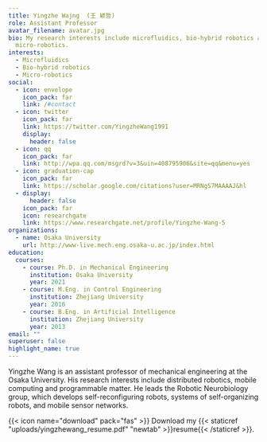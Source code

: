 ```yaml
---
title: Yingzhe Wajng  (王 颖哲)
role: Assistant Professor
avatar_filename: avatar.jpg
bio: My research interests include microfluidics, bio-hybrid robotics and
  micro-robotics.
interests:
  - Microfluidics
  - Bio-hybrid robotics
  - Micro-robotics
social:
  - icon: envelope
    icon_pack: far
    link: /#contact
  - icon: twitter
    icon_pack: far
    link: https://twitter.com/YingzheWang1991
    display:
      header: false
  - icon: qq
    icon_pack: far
    link: http://wpa.qq.com/msgrd?v=3&uin=408795906&site=qq&menu=yes
  - icon: graduation-cap
    icon_pack: far
    link: https://scholar.google.com/citations?user=MRNgS7MAAAAJ&hl
  - display:
      header: false
    icon_pack: far
    icon: researchgate
    link: https://www.researchgate.net/profile/Yingzhe-Wang-5
organizations:
  - name: Osaka University
    url: http://www-live.mech.eng.osaka-u.ac.jp/index.html
education:
  courses:
    - course: Ph.D. in Mechanical Engineering
      institution: Osaka University
      year: 2021
    - course: M.Eng. in Control Engineering
      institution: Zhejiang University
      year: 2016
    - course: B.Eng. in Artificial Intelligence
      institution: Zhejiang University
      year: 2013
email: ""
superuser: false
highlight_name: true
---
```

Yingzhe Wang is an assistant professor of mechanical engineering at the Osaka University. His research interests include distributed robotics, mobile computing and programmable matter. He leads the Robotic Neurobiology group, which develops self-reconfiguring robots, systems of self-organizing robots, and mobile sensor networks.

{{< icon name="download" pack="fas" >}} Download my {{< staticref "uploads/yingzhewang_resume.pdf" "newtab" >}}resume{{< /staticref >}}.